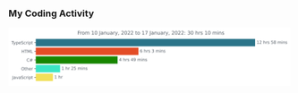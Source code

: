 ### My Coding Activity

<img src="https://github.com/sweethuman/sweethuman/blob/main/images/stat.svg" alt="Sweethuman Coding Activity"/>

<!--START_SECTION:waka-->
<!--END_SECTION:waka-->
